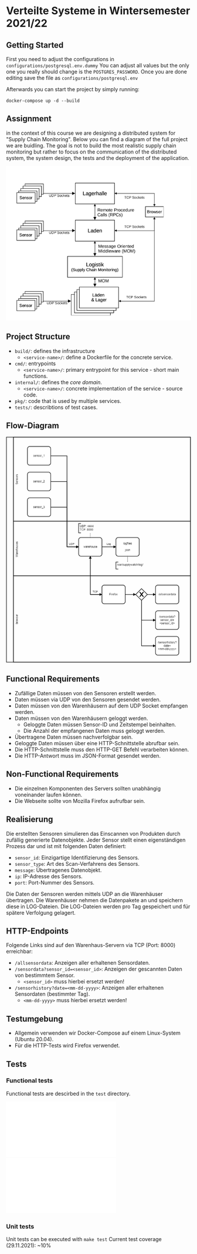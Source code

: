 # Verteilte Systeme in Wintersemester 2021/22

## Getting Started

First you need to adjust the configurations in `configurations/postgresql.env.dummy`
You can adjust all values but the only one you really should change is the `POSTGRES_PASSWORD`.
Once you are done editing save the file as `configurations/postgresql.env`

Afterwards you can start the project by simply running:

```
docker-compose up -d --build
```

## Assignment

in the context of this course we are designing a distributed system for "Supply Chain Monitoring".
Below you can find a diagram of the full project we are buidling. The goal is not to build the most
realistic supply chain monitoring but rather to focus on the communication of the distributed system,
the system design, the tests and the deployment of the application.

![Architecture Diagramm](media/images/architecture.png)

## Project Structure

* `build/`: defines the infrastructure
  * `<service-name>/`: define a Dockerfile for the concrete service.
* `cmd/`: entrypoints
  * `<service-name>/`: primary entrypoint for this service - short main functions.
* `internal/`: defines the _core domain_.
  * `<service-name>/`: concrete implementation of the service - source code.
* `pkg/`: code that is used by multiple services.
* `tests/`: describtions of test cases.

## Flow-Diagram

![Workflow Diagramm](media/images/Workflow_1.png)

## Functional Requirements

* Zufällige Daten müssen von den Sensoren erstellt werden.
* Daten müssen via UDP von den Sensoren gesendet werden.
* Daten müssen von den Warenhäusern auf dem UDP Socket empfangen werden.
* Daten müssen von den Warenhäusern geloggt werden.
  * Geloggte Daten müssen Sensor-ID und Zeitstempel beinhalten.
  * Die Anzahl der empfangenen Daten muss geloggt werden.
* Übertragene Daten müssen nachverfolgbar sein.
* Geloggte Daten müssen über eine HTTP-Schnittstelle abrufbar sein.
* Die HTTP-Schnittstelle muss den HTTP-GET Befehl verarbeiten können.
* Die HTTP-Antwort muss im JSON-Format gesendet werden.

## Non-Functional Requirements

* Die einzelnen Komponenten des Servers sollten unabhängig voneinander laufen können.
* Die Webseite sollte von Mozilla Firefox aufrufbar sein.

## Realisierung

Die erstellten Sensoren simulieren das Einscannen von Produkten durch zufällig generierte Datenobjekte. Jeder Sensor stellt einen eigenständigen Prozess dar und ist mit folgenden Daten definiert:
* `sensor_id`: Einzigartige Identifizierung des Sensors.
* `sensor_type`: Art des Scan-Verfahrens des Sensors.
* `message`: Übertragenes Datenobjekt.
* `ip`: IP-Adresse des Sensors.
* `port`: Port-Nummer des Sensors.

Die Daten der Sensoren werden mittels UDP an die Warenhäuser übertragen.
Die Warenhäuser nehmen die Datenpakete an und speichern diese in LOG-Dateien.
Die LOG-Dateien werden pro Tag gespeichert und für spätere Verfolgung gelagert.

## HTTP-Endpoints

Folgende Links sind auf den Warenhaus-Servern via TCP (Port: 8000) erreichbar:
* `/allsensordata`: Anzeigen aller erhaltenen Sensordaten.
* `/sensordata?sensor_id=<sensor_id>`: Anzeigen der gescannten Daten von bestimmtem Sensor.
  * `<sensor_id>` muss hierbei ersetzt werden!
* `/sensorhistory?date=<mm-dd-yyyy>`: Anzeigen aller erhaltenen Sensordaten (bestimmter Tag).
  * `<mm-dd-yyyy>` muss hierbei ersetzt werden!

## Testumgebung

* Allgemein verwenden wir Docker-Compose auf einem Linux-System (Ubuntu 20.04).
* Für die HTTP-Tests wird Firefox verwendet.

## Tests

### Functional tests

Functional tests are descirbed in the `test` directory.

![UDP Test](tests/sensor-udp-test.md)
![HTTP Test](tests/http-tests.md)

### Unit tests

Unit tests can be executed with `make test`
Current test coverage (29.11.2021): ~10%
